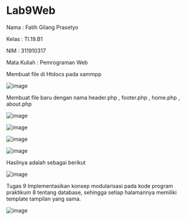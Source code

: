 # Lab9Web

Nama        : Fatih Gilang Prasetyo <p>
Kelas       : TI.19.B1 <P>
NIM         : 311910317 <P>
Mata Kuliah : Pemrograman Web <p>
  
Membuat file di Htdocs pada xammpp <p>
![image](https://user-images.githubusercontent.com/81542329/121157140-274e5e00-c7fe-11eb-9e24-1cab33765bc4.png) <p>
 <p>
Membuat file baru dengan nama header.php , footer.php , home.php , about.php <p>

![image](https://user-images.githubusercontent.com/81542329/121159204-d8a1c380-c7ff-11eb-9818-db2f82d35415.png) <p>

![image](https://user-images.githubusercontent.com/81542329/121159281-e7887600-c7ff-11eb-821b-5393c4b77d5e.png) <p>
  
![image](https://user-images.githubusercontent.com/81542329/121159328-f4a56500-c7ff-11eb-9e43-37e1f9254662.png) <p>
  
 ![image](https://user-images.githubusercontent.com/81542329/121159393-02f38100-c800-11eb-9d13-98dc445a139e.png) <p>
  
Hasilnya adalah sebagai berikut <p>
  
![image](https://user-images.githubusercontent.com/81542329/121159750-4fd75780-c800-11eb-9362-708976f1ed87.png) <p>
 <p>
Tugas 9 Implementasikan konsep modularisasi pada kode program praktikum 8 tentang
database, sehingga setiap halamannya memiliki template tampilan yang sama. <p>
 
![image](https://user-images.githubusercontent.com/81542329/121171718-b1e98a00-c80b-11eb-8b24-abd6a328d611.png) <p>
  
 

  
 





  
 
